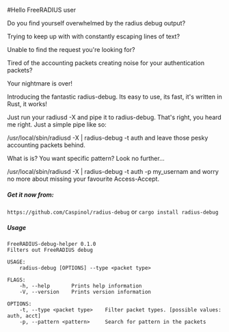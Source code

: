 #Hello FreeRADIUS user

Do you find yourself overwhelmed by the radius debug output?

Trying to keep up with with constantly escaping lines of text?

Unable to find the request you're looking for?

Tired of the accounting packets creating noise for your authentication packets?

Your nightmare is over!

Introducing the fantastic radius-debug. Its easy to use, its fast, it's written in Rust, it works!

Just run your radiusd -X and pipe it to radius-debug. That's right, you heard me right. Just a simple pipe like so:

/usr/local/sbin/radiusd -X | radius-debug -t auth and leave those pesky accounting packets behind.

What is is? You want specific pattern? Look no further...

/usr/local/sbin/radiusd -X | radius-debug -t auth -p my_usernam and worry no more about missing your favourite Access-Accept.

##### Get it now from:

`https://github.com/Caspinol/radius-debug`
or
`cargo install radius-debug`

##### Usage

```
FreeRADIUS-debug-helper 0.1.0
Filters out FreeRADIUS debug

USAGE:
    radius-debug [OPTIONS] --type <packet type>

FLAGS:
    -h, --help       Prints help information
    -V, --version    Prints version information

OPTIONS:
    -t, --type <packet type>    Filter packet types. [possible values: auth, acct]
    -p, --pattern <pattern>     Search for pattern in the packets
```
